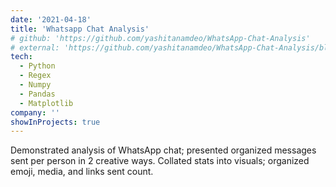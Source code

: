 ```yaml
---
date: '2021-04-18'
title: 'Whatsapp Chat Analysis'
# github: 'https://github.com/yashitanamdeo/WhatsApp-Chat-Analysis'
# external: 'https://github.com/yashitanamdeo/WhatsApp-Chat-Analysis/blob/main/WhatsApp%20Chat%20Analysis.ipynb'
tech:
  - Python
  - Regex
  - Numpy
  - Pandas
  - Matplotlib
company: ''
showInProjects: true
---
```


Demonstrated analysis of WhatsApp chat; presented organized messages sent per person in 2 creative ways. Collated stats into visuals; organized emoji, media, and links sent count.
